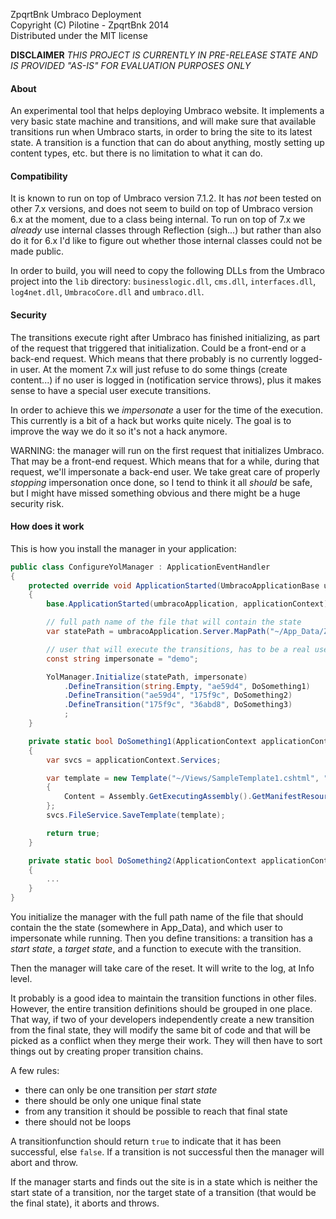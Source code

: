 ZpqrtBnk Umbraco Deployment  
Copyright (C) Pilotine - ZpqrtBnk 2014  
Distributed under the MIT license  

**DISCLAIMER**
*THIS PROJECT IS CURRENTLY IN PRE-RELEASE STATE AND IS PROVIDED "AS-IS" FOR EVALUATION PURPOSES ONLY*

#### About
An experimental tool that helps deploying Umbraco website. It implements a very basic state machine and
transitions, and will make sure that available transitions run when Umbraco starts, in order to bring
the site to its latest state. A transition is a function that can do about anything, mostly setting up
content types, etc. but there is no limitation to what it can do.

#### Compatibility
It is known to run on top of Umbraco version 7.1.2. It has *not* been tested on other 7.x versions,
and does not seem to build on top of Umbraco version 6.x at the moment, due to a class being internal.
To run on top of 7.x we *already* use internal classes through Reflection (sigh...) but rather than also
do it for 6.x I'd like to figure out whether those internal classes could not be made public.

In order to build, you will need to copy the following DLLs from the Umbraco project into the `lib`
directory: `businesslogic.dll`, `cms.dll`, `interfaces.dll`, `log4net.dll`, `UmbracoCore.dll` and `umbraco.dll`.

#### Security
The transitions execute right after Umbraco has finished initializing, as part of the request that
triggered that initialization. Could be a front-end or a back-end request. Which means that there
probably is no currently logged-in user. At the moment 7.x will just refuse to do some things (create
content...) if no user is logged in (notification service throws), plus it makes sense to have a
special user execute transitions.

In order to achieve this we *impersonate* a user for the time of the execution. This currently is a
bit of a hack but works quite nicely. The goal is to improve the way we do it so it's not a hack
anymore.

WARNING: the manager will run on the first request that initializes Umbraco. That may be a front-end
request. Which means that for a while, during that request, we'll impersonate a back-end user. We
take great care of properly *stopping* impersonation once done, so I tend to think it all *should*
be safe, but I might have missed something obvious and there might be a huge security risk.

#### How does it work
This is how you install the manager in your application:

```c#
public class ConfigureYolManager : ApplicationEventHandler
{
    protected override void ApplicationStarted(UmbracoApplicationBase umbracoApplication, ApplicationContext applicationContext)
    {
        base.ApplicationStarted(umbracoApplication, applicationContext);

        // full path name of the file that will contain the state
        var statePath = umbracoApplication.Server.MapPath("~/App_Data/Zbu.Deploy.State");

        // user that will execute the transitions, has to be a real user
        const string impersonate = "demo";

        YolManager.Initialize(statePath, impersonate)
            .DefineTransition(string.Empty, "ae59d4", DoSomething1)
            .DefineTransition("ae59d4", "175f9c", DoSomething2)
            .DefineTransition("175f9c", "36abd8", DoSomething3)
            ;
    }

    private static bool DoSomething1(ApplicationContext applicationContext, HttpServerUtility server)
    {
        var svcs = applicationContext.Services;

        var template = new Template("~/Views/SampleTemplate1.cshtml", "Sample Template 1", "SampleTemplate1")
        {
            Content = Assembly.GetExecutingAssembly().GetManifestResourceText("Zbu.Demos.BuildingTheSite.Views.SampleTemplate1.txt")
        };
        svcs.FileService.SaveTemplate(template);

        return true;
    }

	private static bool DoSomething2(ApplicationContext applicationContext, HttpServerUtility server)
	{
		...
	}
}
```

You initialize the manager with the full path name of the file that should contain the the state
(somewhere in App_Data), and which user to impersonate while running. Then you define transitions: a
transition has a *start state*, a *target state*, and a function to execute with the transition.

Then the manager will take care of the reset. It will write to the log, at Info level.

It probably is a good idea to maintain the transition functions in other files. However, the entire
transition definitions should be grouped in one place. That way, if two of your developers independently
create a new transition from the final state, they will modify the same bit of code and that will be
picked as a conflict when they merge their work. They will then have to sort things out by creating
proper transition chains.

A few rules:
* there can only be one transition per *start state*
* there should be only one unique final state
* from any transition it should be possible to reach that final state
* there should not be loops

A transitionfunction should return `true` to indicate that it has been successful, else `false`. If a transition
is not successful then the manager will abort and throw.

If the manager starts and finds out the site is in a state which is neither the start state of a
transition, nor the target state of a transition (that would be the final state), it aborts and throws.